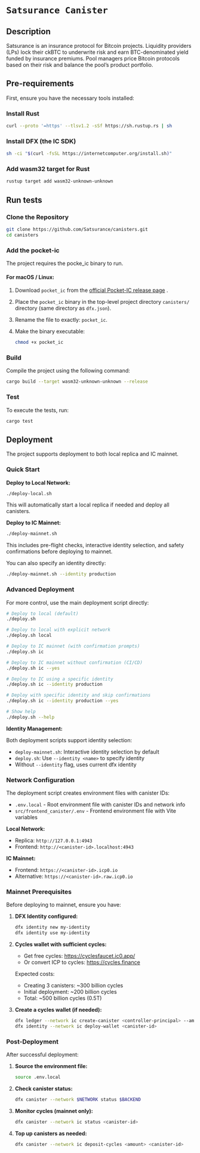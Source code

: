 # `Satsurance Canister`
## Description
Satsurance is an insurance protocol for Bitcoin projects. Liquidity providers (LPs) lock their ckBTC to underwrite risk and earn BTC-denominated yield funded by insurance premiums. Pool managers price Bitcoin protocols based on their risk and balance the pool’s product portfolio.

## Pre-requirements
First, ensure you have the necessary tools installed:
### Install Rust
```bash
curl --proto '=https' --tlsv1.2 -sSf https://sh.rustup.rs | sh
```


### Install DFX (the IC SDK)
```bash
sh -ci "$(curl -fsSL https://internetcomputer.org/install.sh)"
```

### Add wasm32 target for Rust
```bash
rustup target add wasm32-unknown-unknown
```

## Run tests
### Clone the Repository
```bash
git clone https://github.com/Satsurance/canisters.git
cd canisters
```
### Add the pocket-ic

The project requires the pocke_ic binary to run.

#### For macOS / Linux:

1. Download `pocket_ic` from the [official Pocket-IC release page](https://github.com/dfinity/pocketic/releases) .

2. Place the `pocket_ic` binary in the top-level project directory `canisters/` directory (same directory as `dfx.json`).


3. Rename the file to exactly: `pocket_ic`.

4. Make the binary executable:

   ```bash
   chmod +x pocket_ic
   ```
### Build
Compile the project using the following command:
 ```sh
cargo build --target wasm32-unknown-unknown --release
  ```

### Test

To execute the tests, run:

```sh
cargo test
```

## Deployment

The project supports deployment to both local replica and IC mainnet.

### Quick Start

**Deploy to Local Network:**
```bash
./deploy-local.sh
```
This will automatically start a local replica if needed and deploy all canisters.

**Deploy to IC Mainnet:**
```bash
./deploy-mainnet.sh
```
This includes pre-flight checks, interactive identity selection, and safety confirmations before deploying to mainnet.

You can also specify an identity directly:
```bash
./deploy-mainnet.sh --identity production
```

### Advanced Deployment

For more control, use the main deployment script directly:

```bash
# Deploy to local (default)
./deploy.sh

# Deploy to local with explicit network
./deploy.sh local

# Deploy to IC mainnet (with confirmation prompts)
./deploy.sh ic

# Deploy to IC mainnet without confirmation (CI/CD)
./deploy.sh ic --yes

# Deploy to IC using a specific identity
./deploy.sh ic --identity production

# Deploy with specific identity and skip confirmations
./deploy.sh ic --identity production --yes

# Show help
./deploy.sh --help
```

**Identity Management:**

Both deployment scripts support identity selection:
- `deploy-mainnet.sh`: Interactive identity selection by default
- `deploy.sh`: Use `--identity <name>` to specify identity
- Without `--identity` flag, uses current dfx identity

### Network Configuration

The deployment script creates environment files with canister IDs:
- `.env.local` - Root environment file with canister IDs and network info
- `src/frontend_canister/.env` - Frontend environment file with Vite variables

**Local Network:**
- Replica: `http://127.0.0.1:4943`
- Frontend: `http://<canister-id>.localhost:4943`

**IC Mainnet:**
- Frontend: `https://<canister-id>.icp0.io`
- Alternative: `https://<canister-id>.raw.icp0.io`

### Mainnet Prerequisites

Before deploying to mainnet, ensure you have:

1. **DFX Identity configured:**
   ```bash
   dfx identity new my-identity
   dfx identity use my-identity
   ```

2. **Cycles wallet with sufficient cycles:**
   - Get free cycles: https://cyclesfaucet.ic0.app/
   - Or convert ICP to cycles: https://cycles.finance

   Expected costs:
   - Creating 3 canisters: ~300 billion cycles
   - Initial deployment: ~200 billion cycles
   - Total: ~500 billion cycles (0.5T)

3. **Create a cycles wallet (if needed):**
   ```bash
   dfx ledger --network ic create-canister <controller-principal> --amount <icp-amount>
   dfx identity --network ic deploy-wallet <canister-id>
   ```

### Post-Deployment

After successful deployment:

1. **Source the environment file:**
   ```bash
   source .env.local
   ```

2. **Check canister status:**
   ```bash
   dfx canister --network $NETWORK status $BACKEND
   ```

3. **Monitor cycles (mainnet only):**
   ```bash
   dfx canister --network ic status <canister-id>
   ```

4. **Top up canisters as needed:**
   ```bash
   dfx canister --network ic deposit-cycles <amount> <canister-id>
   ```
